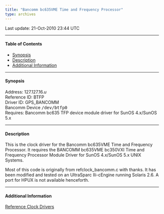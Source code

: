 ```yaml
---
title: "Bancomm bc635VME Time and Frequency Processor"
type: archives
---
```


Last update: 21-Oct-2010 23:44 UTC

* * *

#### Table of Contents

*   [Synopsis](/archives/drivers/driver16/#synopsis)
*   [Description](/archives/drivers/driver16/#description)
*   [Additional Information](/archives/drivers/driver16/#additional-information)

* * *

#### Synopsis

Address: 127.127.16._u_  
Reference ID: BTFP  
Driver ID: GPS_BANCOMM  
Bancomm Device <tt>/dev/btfp0</tt>  
Requires: Bancomm bc635 TFP device module driver for SunOS 4.x/SunOS 5.x

* * *

#### Description

This is the clock driver for the Bancomm bc635VME Time and Frequency Processor. It requires the BANCOMM bc635VME bc350VXI Time and Frequency Processor Module Driver for SunOS 4.x/SunOS 5.x UNIX Systems.

Most of this code is originally from refclock_bancomm.c with thanks. It has been modified and tested on an UltraSparc IIi-cEngine running Solaris 2.6. A port for HPUX is not available henceforth.

* * *

#### Additional Information

[Reference Clock Drivers](/archives/4.2.8-series/refclock)

